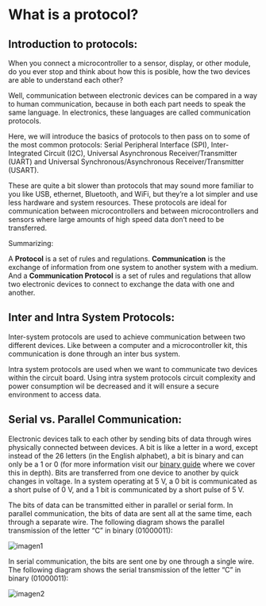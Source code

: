 # What is a protocol?

## Introduction to protocols:

When you connect a microcontroller to a sensor, display, or other module, do you ever stop and think about how this is posible, how the two devices are able to understand each other?

Well, communication between electronic devices can be compared in a way to human communication, because in both each part needs to speak the same language. In electronics, these languages are called communication protocols.

Here, we will introduce the basics of protocols to then pass on to some of the most common protocols: Serial Peripheral Interface (SPI), Inter-Integrated Circuit (I2C), Universal Asynchronous Receiver/Transmitter (UART) and Universal Synchronous/Asynchronous Receiver/Transmitter (USART).

These are quite a bit slower than protocols that may sound more familiar to you like USB, ethernet, Bluetooth, and WiFi, but they’re a lot simpler and use less hardware and system resources. These protocols are ideal for communication between microcontrollers and between microcontrollers and sensors where large amounts of high speed data don’t need to be transferred.

Summarizing:

A **Protocol** is a set of rules and regulations. 
**Communication** is the exchange of information from one system to another system with a medium.
And a **Communication Protocol** is a set of rules and regulations that allow two electronic devices to connect to exchange the data with one and another.

## Inter and Intra System Protocols:

Inter-system protocols are used to achieve communication between two different devices. Like between a computer and a microcontroller kit, this communication is done through an inter bus system.

Intra system protocols are used when we want to communicate two devices within the circuit board. Using intra system protocols circuit complexity and power consumption wil be decreased and it will ensure a secure environment to access data.

## Serial vs. Parallel Communication:

Electronic devices talk to each other by sending bits of data through wires physically connected between devices. A bit is like a letter in a word, except instead of the 26 letters (in the English alphabet), a bit is binary and can only be a 1 or 0 (for more information  visit our [binary guide](https://github.com/Telpochcalli/wiki/blob/Guides/Guides/binary.md) where we cover this in depth). Bits are transferred from one device to another by quick changes in voltage. In a system operating at 5 V, a 0 bit is communicated as a short pulse of 0 V, and a 1 bit is communicated by a short pulse of 5 V.

The bits of data can be transmitted either in parallel or serial form.
In parallel communication, the bits of data are sent all at the same time, each through a separate wire. The following diagram shows the parallel transmission of the letter “C” in binary (01000011):

![imagen1](https://www.circuitbasics.com/wp-content/uploads/2016/01/Introduction-to-SPI-Parallel-Transmission-of-One-Byte-3-300x191.png)

In serial communication, the bits are sent one by one through a single wire. The following diagram shows the serial transmission of the letter “C” in binary (01000011):

![imagen2](https://www.circuitbasics.com/wp-content/uploads/2016/01/Introduction-to-SPI-Serial-Transmission-of-the-Letter-C-300x92.png)